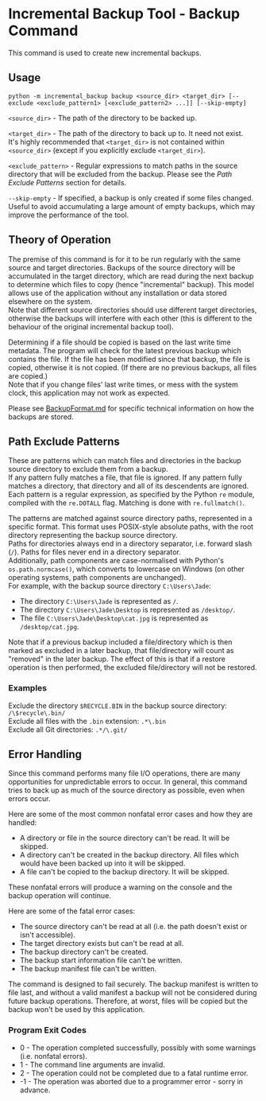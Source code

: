 # Incremental Backup Tool - Backup Command

This command is used to create new incremental backups.

## Usage

```
python -m incremental_backup backup <source_dir> <target_dir> [--exclude <exclude_pattern1> [<exclude_pattern2> ...]] [--skip-empty]
```

`<source_dir>` - The path of the directory to be backed up.

`<target_dir>` - The path of the directory to back up to. It need not exist.  
It's highly recommended that `<target_dir>` is not contained within `<source_dir>` (except if you explicitly exclude `<target_dir>`).

`<exclude_pattern>` - Regular expressions to match paths in the source directory that will be excluded from the backup.
Please see the _Path Exclude Patterns_ section for details.

`--skip-empty` - If specified, a backup is only created if some files changed.
Useful to avoid accumulating a large amount of empty backups, which may improve the performance of the tool.

## Theory of Operation

The premise of this command is for it to be run regularly with the same source and target directories.
Backups of the source directory will be accumulated in the target directory, which are read during the next backup to determine which files to copy (hence "incremental" backup).
This model allows use of the application without any installation or data stored elsewhere on the system.  
Note that different source directories should use different target directories, otherwise the backups will interfere with each other (this is different to the behaviour of the original incremental backup tool).

Determining if a file should be copied is based on the last write time metadata.
The program will check for the latest previous backup which contains the file.
If the file has been modified since that backup, the file is copied, otherwise it is not copied. (If there are no previous backups, all files are copied.)  
Note that if you change files' last write times, or mess with the system clock, this application may not work as expected.

Please see [BackupFormat.md](./BackupFormat.md) for specific technical information on how the backups are stored.

## Path Exclude Patterns

These are patterns which can match files and directories in the backup source directory to exclude them from a backup.  
If any pattern fully matches a file, that file is ignored. If any pattern fully matches a directory, that directory and all of its descendents are ignored.  
Each pattern is a regular expression, as specified by the Python `re` module, compiled with the `re.DOTALL` flag. Matching is done with `re.fullmatch()`.  

The patterns are matched against source directory paths, represented in a specific format.
This format uses POSIX-style absolute paths, with the root directory representing the backup source directory.  
Paths for directories always end in a directory separator, i.e. forward slash (`/`). Paths for files never end in a directory separator.  
Additionally, path components are case-normalised with Python's `os.path.normcase()`, which converts to lowercase on Windows (on other operating systems, path components are unchanged).  
For example, with the backup source directory `C:\Users\Jade`:

- The directory `C:\Users\Jade` is represented as `/`.
- The directory `C:\Users\Jade\Desktop` is represented as `/desktop/`.
- The file `C:\Users\Jade\Desktop\cat.jpg` is represented as `/desktop/cat.jpg`.

Note that if a previous backup included a file/directory which is then marked as excluded in a later backup, that file/directory will count as "removed" in the later backup.
The effect of this is that if a restore operation is then performed, the excluded file/directory will not be restored.

### Examples

Exclude the directory `$RECYCLE.BIN` in the backup source directory: `/\$recycle\.bin/`  
Exclude all files with the `.bin` extension: `.*\.bin`  
Exclude all Git directories: `.*/\.git/`

## Error Handling

Since this command performs many file I/O operations, there are many opportunities for unpredictable errors to occur.
In general, this command tries to back up as much of the source directory as possible, even when errors occur.  

Here are some of the most common nonfatal error cases and how they are handled:

- A directory or file in the source directory can't be read. It will be skipped.
- A directory can't be created in the backup directory. All files which would have been backed up into it will be skipped.
- A file can't be copied to the backup directory. It will be skipped.

These nonfatal errors will produce a warning on the console and the backup operation will continue.

Here are some of the fatal error cases:

- The source directory can't be read at all (i.e. the path doesn't exist or isn't accessible).
- The target directory exists but can't be read at all.
- The backup directory can't be created.
- The backup start information file can't be written.
- The backup manifest file can't be written.

The command is designed to fail securely.
The backup manifest is written to file last, and without a valid manifest a backup will not be considered during future backup operations.
Therefore, at worst, files will be copied but the backup won't be used by this application.

### Program Exit Codes

- 0 - The operation completed successfully, possibly with some warnings (i.e. nonfatal errors).
- 1 - The command line arguments are invalid.
- 2 - The operation could not be completed due to a fatal runtime error.
- -1 - The operation was aborted due to a programmer error - sorry in advance.

